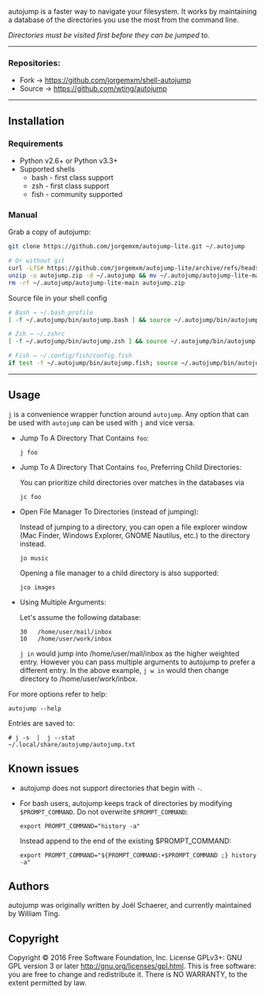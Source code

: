 autojump is a faster way to navigate your filesystem. It works by
maintaining a database of the directories you use the most from the
command line.

*Directories must be visited first before they can be jumped to.*

---

### Repositories:
- Fork → https://github.com/jorgemxm/shell-autojump
- Source → https://github.com/wting/autojump

---

Installation
------------

### Requirements
-   Python v2.6+ or Python v3.3+
-   Supported shells
    -   bash - first class support
    -   zsh - first class support
    -   fish - community supported

### Manual

Grab a copy of autojump:
```sh
git clone https://github.com/jorgemxm/autojump-lite.git ~/.autojump

# Or without git
curl -LfS# https://github.com/jorgemxm/autojump-lite/archive/refs/heads/main.zip -o autojump.zip
unzip -o autojump.zip -d ~/.autojump && mv ~/.autojump/autojump-lite-main/bin ~/.autojump/
rm -rf ~/.autojump/autojump-lite-main autojump.zip
```

Source file in your shell config
```sh
# Bash → ~/.bash_profile
[ -f ~/.autojump/bin/autojump.bash ] && source ~/.autojump/bin/autojump.bash

# Zsh → ~/.zshrc
[ -f ~/.autojump/bin/autojump.zsh ] && source ~/.autojump/bin/autojump.zsh

# Fish → ~/.config/fish/config.fish
if test -f ~/.autojump/bin/autojump.fish; source ~/.autojump/bin/autojump.fish; end
```

---

Usage
-----

`j` is a convenience wrapper function around `autojump`. Any option that
can be used with `autojump` can be used with `j` and vice versa.

-   Jump To A Directory That Contains `foo`:

        j foo

-   Jump To A Directory That Contains `foo`, Preferring Child Directories:

    You can prioritize child directories over matches in the databases via

        jc foo

-   Open File Manager To Directories (instead of jumping):

    Instead of jumping to a directory, you can open a file explorer
    window (Mac Finder, Windows Explorer, GNOME Nautilus, etc.) to the
    directory instead.

        jo music

    Opening a file manager to a child directory is also supported:

        jco images

-   Using Multiple Arguments:

    Let's assume the following database:

        30   /home/user/mail/inbox
        10   /home/user/work/inbox

    `j in` would jump into /home/user/mail/inbox as the higher
    weighted entry. However you can pass multiple arguments to autojump
    to prefer a different entry. In the above example, `j w in` would
    then change directory to /home/user/work/inbox.

For more options refer to help:

    autojump --help

Entries are saved to:

    # j -s  |  j --stat
    ~/.local/share/autojump/autojump.txt


Known issues
------------

-   autojump does not support directories that begin with `-`.

-   For bash users, autojump keeps track of directories by modifying
    `$PROMPT_COMMAND`. Do not overwrite `$PROMPT_COMMAND`:

        export PROMPT_COMMAND="history -a"

    Instead append to the end of the existing \$PROMPT\_COMMAND:

        export PROMPT_COMMAND="${PROMPT_COMMAND:+$PROMPT_COMMAND ;} history -a"

Authors
-------

autojump was originally written by Joël Schaerer, and currently
maintained by William Ting.

Copyright
---------

Copyright © 2016 Free Software Foundation, Inc. License GPLv3+: GNU GPL
version 3 or later <http://gnu.org/licenses/gpl.html>. This is free
software: you are free to change and redistribute it. There is NO
WARRANTY, to the extent permitted by law.

